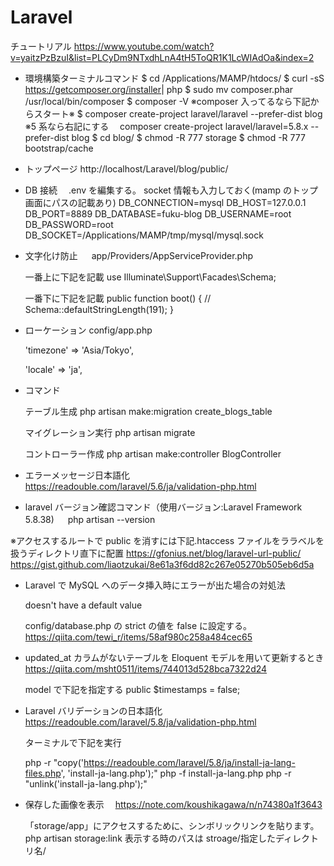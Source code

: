 # Laravel

チュートリアル
https://www.youtube.com/watch?v=yaitzPzBzuI&list=PLCyDm9NTxdhLnA4tH5ToQR1K1LcWIAdOa&index=2

- 環境構築ターミナルコマンド
  $ cd /Applications/MAMP/htdocs/
  $ curl -sS https://getcomposer.org/installer​ | php
  $ sudo mv composer.phar /usr/local/bin/composer
  $ composer -V
  ※composer 入ってるなら下記からスタート※
  $ composer create-project laravel/laravel --prefer-dist blog
  ※5 系なら右記にする　 composer create-project laravel/laravel=5.8.x --prefer-dist blog
  $ cd blog/
  $ chmod -R 777 storage
  $ chmod -R 777 bootstrap/cache

- トップページ
  http://localhost/Laravel/blog/public/

- DB 接続
  　.env を編集する。
  socket 情報も入力しておく(mamp のトップ画面にパスの記載あり)
  DB_CONNECTION=mysql
  DB_HOST=127.0.0.1
  DB_PORT=8889
  DB_DATABASE=fuku-blog
  DB_USERNAME=root
  DB_PASSWORD=root
  DB_SOCKET=/Applications/MAMP/tmp/mysql/mysql.sock

- 文字化け防止
  　 app/Providers/AppServiceProvider.php

  一番上に下記を記載
  use Illuminate\Support\Facades\Schema;

  一番下に下記を記載
  public function boot()
  {
  //
  Schema::defaultStringLength(191);
  }

- ローケーション
  config/app.php

  'timezone' => 'Asia/Tokyo',

  'locale' => 'ja',

- コマンド

  テーブル生成
  php artisan make:migration create_blogs_table

  マイグレーション実行
  php artisan migrate

  コントローラー作成
  php artisan make:controller BlogController

- エラーメッセージ日本語化
  https://readouble.com/laravel/5.6/ja/validation-php.html

- laravel バージョン確認コマンド（使用バージョン:Laravel Framework 5.8.38)
  　 php artisan --version

※アクセスするルートで public を消すには下記.htaccess ファイルをララベルを扱うディレクトリ直下に配置
https://gfonius.net/blog/laravel-url-public/
https://gist.github.com/liaotzukai/8e61a3f6dd82c267e05270b505eb6d5a

<!-- <IfModule mod_rewrite.c>
    <IfModule mod_negotiation.c>
        Options -MultiViews
    </IfModule>

    RewriteEngine On

    RewriteCond %{REQUEST_FILENAME} -d [OR]
    RewriteCond %{REQUEST_FILENAME} -f
    RewriteRule ^ ^$1 [N]

    RewriteCond %{REQUEST_URI} (\.\w+$) [NC]
    RewriteRule ^(.*)$ public/$1

    RewriteCond %{REQUEST_FILENAME} !-d
    RewriteCond %{REQUEST_FILENAME} !-f
    RewriteRule ^ server.php

</IfModule> -->

- Laravel で MySQL へのデータ挿入時にエラーが出た場合の対処法

  doesn't have a default value

  config/database.php の strict の値を false に設定する。
  https://qiita.com/tewi_r/items/58af980c258a484cec65

- updated_at カラムがないテーブルを Eloquent モデルを用いて更新するとき
  https://qiita.com/msht0511/items/744013d528bca7322d24

  model で下記を指定する
  public $timestamps = false;

- Laravel バリデーションの日本語化
  https://readouble.com/laravel/5.8/ja/validation-php.html

  ターミナルで下記を実行

  php -r "copy('https://readouble.com/laravel/5.8/ja/install-ja-lang-files.php', 'install-ja-lang.php');"
  php -f install-ja-lang.php
  php -r "unlink('install-ja-lang.php');"

- 保存した画像を表示
  　https://note.com/koushikagawa/n/n74380a1f3643

  「storage/app」にアクセスするために、シンボリックリンクを貼ります。
  php artisan storage:link
  表示する時のパスは stroage/指定したディレクトリ名/
